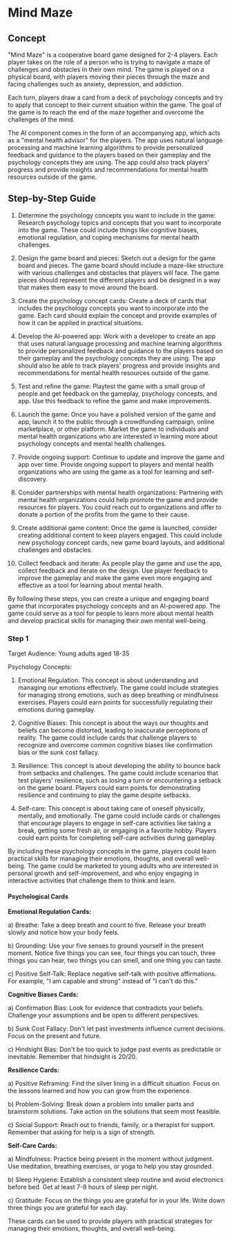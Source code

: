 # Mind Maze

## Concept

"Mind Maze" is a cooperative board game designed for 2-4 players. Each player takes on the role of a person who is trying to navigate a maze of challenges and obstacles in their own mind. The game is played on a physical board, with players moving their pieces through the maze and facing challenges such as anxiety, depression, and addiction.

Each turn, players draw a card from a deck of psychology concepts and try to apply that concept to their current situation within the game. The goal of the game is to reach the end of the maze together and overcome the challenges of the mind.

The AI component comes in the form of an accompanying app, which acts as a "mental health advisor" for the players. The app uses natural language processing and machine learning algorithms to provide personalized feedback and guidance to the players based on their gameplay and the psychology concepts they are using. The app could also track players' progress and provide insights and recommendations for mental health resources outside of the game.

## Step-by-Step Guide

1. Determine the psychology concepts you want to include in the game: Research psychology topics and concepts that you want to incorporate into the game. These could include things like cognitive biases, emotional regulation, and coping mechanisms for mental health challenges.

2. Design the game board and pieces: Sketch out a design for the game board and pieces. The game board should include a maze-like structure with various challenges and obstacles that players will face. The game pieces should represent the different players and be designed in a way that makes them easy to move around the board.

3. Create the psychology concept cards: Create a deck of cards that includes the psychology concepts you want to incorporate into the game. Each card should explain the concept and provide examples of how it can be applied in practical situations.

4. Develop the AI-powered app: Work with a developer to create an app that uses natural language processing and machine learning algorithms to provide personalized feedback and guidance to the players based on their gameplay and the psychology concepts they are using. The app should also be able to track players' progress and provide insights and recommendations for mental health resources outside of the game.

5. Test and refine the game: Playtest the game with a small group of people and get feedback on the gameplay, psychology concepts, and app. Use this feedback to refine the game and make improvements.

6. Launch the game: Once you have a polished version of the game and app, launch it to the public through a crowdfunding campaign, online marketplace, or other platform. Market the game to individuals and mental health organizations who are interested in learning more about psychology concepts and mental health challenges.

7. Provide ongoing support: Continue to update and improve the game and app over time. Provide ongoing support to players and mental health organizations who are using the game as a tool for learning and self-discovery.

8. Consider partnerships with mental health organizations: Partnering with mental health organizations could help promote the game and provide resources for players. You could reach out to organizations and offer to donate a portion of the profits from the game to their cause.

9. Create additional game content: Once the game is launched, consider creating additional content to keep players engaged. This could include new psychology concept cards, new game board layouts, and additional challenges and obstacles.

10. Collect feedback and iterate: As people play the game and use the app, collect feedback and iterate on the design. Use player feedback to improve the gameplay and make the game even more engaging and effective as a tool for learning about mental health.

By following these steps, you can create a unique and engaging board game that incorporates psychology concepts and an AI-powered app. The game could serve as a tool for people to learn more about mental health and develop practical skills for managing their own mental well-being.


### Step 1

Target Audience: Young adults aged 18-35

Psychology Concepts:

1. Emotional Regulation: This concept is about understanding and managing our emotions effectively. The game could include strategies for managing strong emotions, such as deep breathing or mindfulness exercises. Players could earn points for successfully regulating their emotions during gameplay.

2. Cognitive Biases: This concept is about the ways our thoughts and beliefs can become distorted, leading to inaccurate perceptions of reality. The game could include cards that challenge players to recognize and overcome common cognitive biases like confirmation bias or the sunk cost fallacy.

3. Resilience: This concept is about developing the ability to bounce back from setbacks and challenges. The game could include scenarios that test players' resilience, such as losing a turn or encountering a setback on the game board. Players could earn points for demonstrating resilience and continuing to play the game despite setbacks.

4. Self-care: This concept is about taking care of oneself physically, mentally, and emotionally. The game could include cards or challenges that encourage players to engage in self-care activities like taking a break, getting some fresh air, or engaging in a favorite hobby. Players could earn points for completing self-care activities during gameplay.

By including these psychology concepts in the game, players could learn practical skills for managing their emotions, thoughts, and overall well-being. The game could be marketed to young adults who are interested in personal growth and self-improvement, and who enjoy engaging in interactive activities that challenge them to think and learn.


#### Psychological Cards

**Emotional Regulation Cards:**

a) Breathe: Take a deep breath and count to five. Release your breath slowly and notice how your body feels.

b) Grounding: Use your five senses to ground yourself in the present moment. Notice five things you can see, four things you can touch, three things you can hear, two things you can smell, and one thing you can taste.

c) Positive Self-Talk: Replace negative self-talk with positive affirmations. For example, "I am capable and strong" instead of "I can't do this."

**Cognitive Biases Cards:**

a) Confirmation Bias: Look for evidence that contradicts your beliefs. Challenge your assumptions and be open to different perspectives.

b) Sunk Cost Fallacy: Don't let past investments influence current decisions. Focus on the present and future.

c) Hindsight Bias: Don't be too quick to judge past events as predictable or inevitable. Remember that hindsight is 20/20.

**Resilience Cards:**

a) Positive Reframing: Find the silver lining in a difficult situation. Focus on the lessons learned and how you can grow from the experience.

b) Problem-Solving: Break down a problem into smaller parts and brainstorm solutions. Take action on the solutions that seem most feasible.

c) Social Support: Reach out to friends, family, or a therapist for support. Remember that asking for help is a sign of strength.

**Self-Care Cards:**

a) Mindfulness: Practice being present in the moment without judgment. Use meditation, breathing exercises, or yoga to help you stay grounded.

b) Sleep Hygiene: Establish a consistent sleep routine and avoid electronics before bed. Get at least 7-8 hours of sleep per night.

c) Gratitude: Focus on the things you are grateful for in your life. Write down three things you are grateful for each day.

These cards can be used to provide players with practical strategies for managing their emotions, thoughts, and overall well-being.
